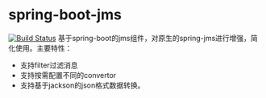 # spring-boot-jms
[![Build Status](https://travis-ci.org/kinglcc/spring-boot-jms.png?branch=master)](https://travis-ci.org/kinglcc/spring-boot-jms)
基于spring-boot的jms组件，对原生的spring-jms进行增强，简化使用。主要特性：
* 支持filter过滤消息
* 支持按需配置不同的convertor
* 支持基于jackson的json格式数据转换。
